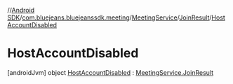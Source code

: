 //[Android SDK](../../../../../index.md)/[com.bluejeans.bluejeanssdk.meeting](../../../index.md)/[MeetingService](../../index.md)/[JoinResult](../index.md)/[HostAccountDisabled](index.md)



# HostAccountDisabled  
 [androidJvm] object [HostAccountDisabled](index.md) : [MeetingService.JoinResult](../index.md)   

